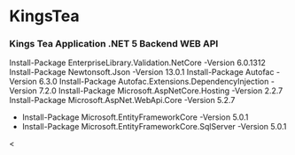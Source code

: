 # KingsTea
<H3> Kings Tea Application .NET 5 Backend WEB API</H3>

Install-Package EnterpriseLibrary.Validation.NetCore -Version 6.0.1312
Install-Package Newtonsoft.Json -Version 13.0.1
Install-Package Autofac -Version 6.3.0
Install-Package Autofac.Extensions.DependencyInjection -Version 7.2.0
Install-Package Microsoft.AspNetCore.Hosting -Version 2.2.7
Install-Package Microsoft.AspNet.WebApi.Core -Version 5.2.7
<ul>
  <li>
    Install-Package Microsoft.EntityFrameworkCore -Version 5.0.1
  </li>
    <li>
    Install-Package Microsoft.EntityFrameworkCore.SqlServer -Version 5.0.1
  </li>   
</ul>

<

